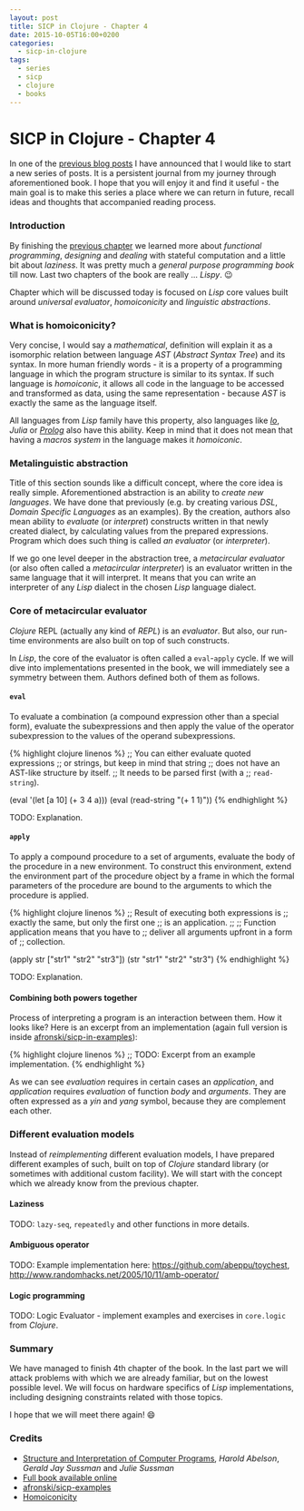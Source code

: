 ```yaml
---
layout: post
title: SICP in Clojure - Chapter 4
date: 2015-10-05T16:00+0200
categories:
  - sicp-in-clojure
tags:
  - series
  - sicp
  - clojure
  - books
---
```


# SICP in Clojure - Chapter 4

<quote class="disclaimer">In one of the <a href="http://www.afronski.pl/books-that-changed-my-career/2015/06/01/books-that-changed-my-career-structure-and-interpretation-of-computer-programs.html">previous blog posts</a> I have announced that I would like to start a new series of posts. It is a persistent journal from my journey through aforementioned book. I hope that you will enjoy it and find it useful - the main goal is to make this series a place where we can return in future, recall ideas and thoughts that accompanied reading process.</quote>

### Introduction

By finishing the [previous chapter](http://www.afronski.pl/sicp-in-clojure/2015/09/18/sicp-in-clojure-chapter-3.html) we learned more about *functional programming*, *designing* and *dealing* with stateful computation and a little bit about *laziness*. It was pretty much a *general purpose programming book* till now. Last two chapters of the book are really ... *Lispy*. :wink:

Chapter which will be discussed today is focused on *Lisp* core values built around *universal evaluator*, *homoiconicity* and *linguistic abstractions*.

### What is homoiconicity?

Very concise, I would say a *mathematical*, definition will explain it as a isomorphic relation between language *AST* (*Abstract Syntax Tree*) and its syntax. In more human friendly words - it is a property of a programming language in which the program structure is similar to its syntax. If such language is *homoiconic*, it allows all code in the language to be accessed and transformed as data, using the same representation - because *AST* is exactly the same as the language itself.

All languages from *Lisp* family have this property, also languages like [*Io*](http://www.afronski.pl/7-languages-in-7-weeks/2015/04/30/seven-languages-in-seven-weeks-io.html), *Julia* or [*Prolog*](http://www.afronski.pl/7-languages-in-7-weeks/2015/05/24/seven-languages-in-seven-weeks-prolog.html) also have this ability. Keep in mind that it does not mean that having a *macros system* in the language makes it *homoiconic*.

### Metalinguistic abstraction

Title of this section sounds like a difficult concept, where the core idea is really simple. Aforementioned abstraction is an ability to *create new languages*. We have done that previously (e.g. by creating various *DSL*, *Domain Specific Languages* as an examples). By the creation, authors also mean ability to *evaluate* (or *interpret*) constructs written in that newly created dialect, by calculating values from the prepared expressions. Program which does such thing is called *an evaluator* (or *interpreter*).

If we go one level deeper in the abstraction tree, a *metacircular evaluator* (or also often called a *metacircular interpreter*) is an evaluator written in the same language that it will interpret. It means that you can write an interpreter of any *Lisp* dialect in the chosen *Lisp* language dialect.

### Core of metacircular evaluator

*Clojure* REPL (actually any kind of *REPL*) is an *evaluator*. But also, our run-time environments are also built on top of such constructs.

In *Lisp*, the core of the evaluator is often called a `eval`-`apply` cycle. If we will dive into implementations presented in the book, we will immediately see a symmetry between them. Authors defined both of them as follows.

#### `eval`

<quote class="citation">
  To evaluate a combination (a compound expression other than a special form), evaluate the subexpressions and then apply the value of the operator subexpression to the values of the operand subexpressions.
</quote>

{% highlight clojure linenos %}
;; You can either evaluate quoted expressions
;; or strings, but keep in mind that string
;; does not have an AST-like structure by itself.
;; It needs to be parsed first (with a
;; `read-string`).

(eval '(let [a 10] (+ 3 4 a)))
(eval (read-string "(+ 1 1)"))
{% endhighlight %}

TODO: Explanation.

#### `apply`

<quote class="citation">
  To apply a compound procedure to a set of arguments, evaluate the body of the procedure in a new environment. To construct this environment, extend the environment part of the procedure object by a frame in which the formal parameters of the procedure are bound to the arguments to which the procedure is applied.
</quote>

{% highlight clojure linenos %}
;; Result of executing both expressions is
;; exactly the same, but only the first one
;; is an application.
;;
;; Function application means that you have to
;; deliver all arguments upfront in a form of
;; collection.

(apply str ["str1" "str2" "str3"])
(str "str1" "str2" "str3")
{% endhighlight %}

TODO: Explanation.

#### Combining both powers together

Process of interpreting a program is an interaction between them. How it looks like? Here is an excerpt from an implementation (again full version is inside [afronski/sicp-in-examples](https://github.com/afronski/sicp-examples/blob/master/chapters/4/4.1.1/eval-apply.clj)):

{% highlight clojure linenos %}
;; TODO: Excerpt from an example implementation.
{% endhighlight %}

As we can see *evaluation* requires in certain cases an *application*, and *application* requires *evaluation* of function *body* and *arguments*. They are often expressed as a *yin* and *yang* symbol, because they are complement each other.

### Different evaluation models

Instead of *reimplementing* different evaluation models, I have prepared different examples of such, built on top of *Clojure* standard library (or sometimes with additional custom facility). We will start with the concept which we already know from the previous chapter.

#### Laziness

TODO: `lazy-seq`, `repeatedly` and other functions in more details.

#### Ambiguous operator

TODO: Example implementation here: https://github.com/abeppu/toychest, http://www.randomhacks.net/2005/10/11/amb-operator/

#### Logic programming

TODO: Logic Evaluator - implement examples and exercises in `core.logic` from *Clojure*.

### Summary

We have managed to finish 4th chapter of the book. In the last part we will attack problems with which we are already familiar, but on the lowest possible level. We will focus on hardware specifics of *Lisp* implementations, including designing constraints related with those topics.

I hope that we will meet there again! :smile:

### Credits

- [Structure and Interpretation of Computer Programs](http://mitpress.mit.edu/books/structure-and-interpretation-computer-programs), *Harold Abelson*, *Gerald Jay Sussman* and *Julie Sussman*
- [Full book available online](https://mitpress.mit.edu/sicp/full-text/book/book.html)
- [afronski/sicp-examples](https://github.com/afronski/sicp-examples)
- [Homoiconicity](https://en.wikipedia.org/wiki/Homoiconicity)
